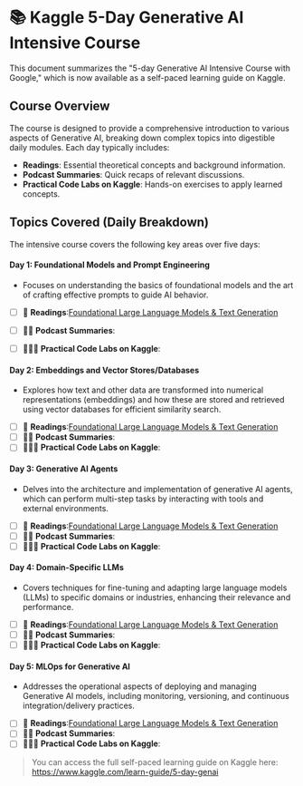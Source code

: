 # 📚 Kaggle 5-Day Generative AI Intensive Course
This document summarizes the "5-day Generative AI Intensive Course with Google," which is now available as a self-paced learning guide on Kaggle.

## Course Overview
The course is designed to provide a comprehensive introduction to various aspects of Generative AI, breaking down complex topics into digestible daily modules. Each day typically includes:

- **Readings**: Essential theoretical concepts and background information.
- **Podcast Summaries**: Quick recaps of relevant discussions.
- **Practical Code Labs on Kaggle**: Hands-on exercises to apply learned concepts.

## Topics Covered (Daily Breakdown)
The intensive course covers the following key areas over five days:

#### Day 1: Foundational Models and Prompt Engineering
- Focuses on understanding the basics of foundational models and the art of crafting effective prompts to guide AI behavior.
- [ ] 👀 **Readings**:[Foundational Large Language Models & Text Generation](https://www.kaggle.com/whitepaper-foundational-llm-and-text-generation)
- [ ] 👂🏻 **Podcast Summaries**: 
- [ ] 👩🏻‍💻 **Practical Code Labs on Kaggle**:

  
#### Day 2: Embeddings and Vector Stores/Databases
- Explores how text and other data are transformed into numerical representations (embeddings) and how these are stored and retrieved using vector databases for efficient similarity search.
- [ ] 👀 **Readings**:[Foundational Large Language Models & Text Generation](https://www.kaggle.com/whitepaper-foundational-llm-and-text-generation)
- [ ] 👂🏻 **Podcast Summaries**: 
- [ ] 👩🏻‍💻 **Practical Code Labs on Kaggle**:
      
#### Day 3: Generative AI Agents
- Delves into the architecture and implementation of generative AI agents, which can perform multi-step tasks by interacting with tools and external environments.
- [ ] 👀 **Readings**:[Foundational Large Language Models & Text Generation](https://www.kaggle.com/whitepaper-foundational-llm-and-text-generation)
- [ ] 👂🏻 **Podcast Summaries**: 
- [ ] 👩🏻‍💻 **Practical Code Labs on Kaggle**:
      
#### Day 4: Domain-Specific LLMs
- Covers techniques for fine-tuning and adapting large language models (LLMs) to specific domains or industries, enhancing their relevance and performance.
- [ ] 👀 **Readings**:[Foundational Large Language Models & Text Generation](https://www.kaggle.com/whitepaper-foundational-llm-and-text-generation)
- [ ] 👂🏻 **Podcast Summaries**: 
- [ ] 👩🏻‍💻 **Practical Code Labs on Kaggle**:

#### Day 5: MLOps for Generative AI
- Addresses the operational aspects of deploying and managing Generative AI models, including monitoring, versioning, and continuous integration/delivery practices.
- [ ] 👀 **Readings**:[Foundational Large Language Models & Text Generation](https://www.kaggle.com/whitepaper-foundational-llm-and-text-generation)
- [ ] 👂🏻 **Podcast Summaries**: 
- [ ] 👩🏻‍💻 **Practical Code Labs on Kaggle**:

> You can access the full self-paced learning guide on Kaggle here: https://www.kaggle.com/learn-guide/5-day-genai
